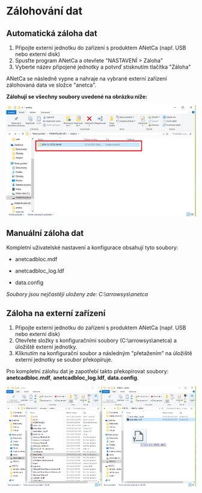 # Zálohování dat

## Automatická záloha dat

1. Připojte externí jednotku do zařízení s produktem ANetCa (např. USB nebo externí disk)
2. Spusťte program ANetCa a otevřete "NASTAVENÍ > Záloha"
3. Vyberte název připojené jednotky a potvrď stisknutím tlačítka "Záloha"

ANetCa se následně vypne a nahraje na vybrané externí zařízení zálohovaná data ve složce "anetca".

**Zálohují se všechny soubory uvedené na obrázku níže:**

   ![](img/depositData1.png)

## Manuální záloha dat

Kompletní uživatelské nastavení a konfigurace obsahují tyto soubory:

- anetcadbloc.mdf

- anetcadbloc_log.ldf

- data.config

*Soubory jsou nejčastěji uloženy zde: C:\arrowsys\anetca*

## Záloha na externí zařízení

1. Připojte externí jednotku do zařízení s produktem ANetCa (např. USB nebo externí disk)
2. Otevřete složky s konfiguračními soubory (C:\arrowsys\anetca) a úložiště externí jednotky.
3. Kliknutím na konfigurační soubor a následným "přetažením" na úložiště externí jednotky se soubor překopíruje.

Pro kompletní zálohu dat je zapotřebí takto překopírovat soubory: **anetcadbloc.mdf**, **anetcadbloc_log.ldf**, **data.config**.

![](img/config.png)

